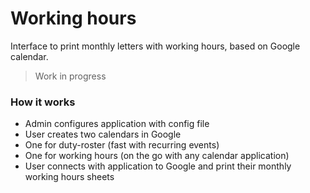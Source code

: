 # Working hours
Interface to print monthly letters with working hours, based on Google calendar.

> Work in progress

### How it works

- Admin configures application with config file
- User creates two calendars in Google
 - One for duty-roster (fast with recurring events)
 - One for working hours (on the go with any calendar application)
- User connects with application to Google and print their monthly working hours sheets
